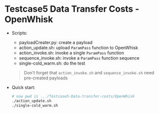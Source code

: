 # Testcase5 Data Transfer Costs - OpenWhisk
* Scripts:
    
    * payloadCreater.py: create a payload
    * action_update.sh: upload `ParamPass` function to OpenWhisk
    * action_invoke.sh: invoke a single `ParamPass` function
    * sequence_invoke.sh: invoke a `ParamPass` function sequence
    * single-cold_warm.sh: do the test
    > Don't forget that `action_invoke.sh` and `sequence_invoke.sh` need pre-created payloads
* Quick start:
    ```bash
    # now pwd is .../Testcase5-Data-transfer-costs/OpenWhisk
    ./action_update.sh
    ./single-cold_warm.sh
    ```
